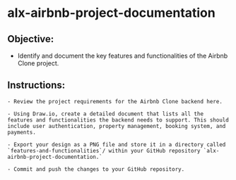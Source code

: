 # alx-airbnb-project-documentation

## Objective:
- Identify and document the key features and functionalities of the Airbnb Clone project.

## Instructions:

	- Review the project requirements for the Airbnb Clone backend here.

	- Using Draw.io, create a detailed document that lists all the features and functionalities the backend needs to support. This should include user authentication, property management, booking system, and payments.

	- Export your design as a PNG file and store it in a directory called `features-and-functionalities`/ within your GitHub repository `alx-airbnb-project-documentation.`

	- Commit and push the changes to your GitHub repository.
